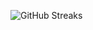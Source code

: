 ![GitHub Streaks](https://github-streaks-mqc9.onrender.com/streak/happilli/image?theme=midnight&cache_bust=1743195284&lang=ja)
